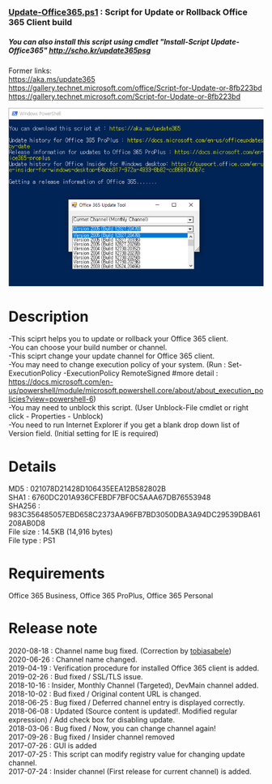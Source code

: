 ### [Update-Office365.ps1](https://github.com/chosangho89/Update-Office365/raw/master/Update-Office365.ps1) : Script for Update or Rollback Office 365 Client build
##### You can also install this script using cmdlet "Install-Script Update-Office365" <http://scho.kr/update365psg>  
Former links:    
https://aka.ms/update365   
https://gallery.technet.microsoft.com/office/Script-for-Update-or-8fb223bd   
https://gallery.technet.microsoft.com/Script-for-Update-or-8fb223bd


![Update-Office365](/info.png)

Description
==============
-This sciprt helps you to update or rollback your Office 365 client.   
-You can choose your build number or channel.   
-This sciprt change your update channel for Office 365 client.   
-You may need to change execution policy of your system. (Run : Set-ExecutionPolicy -ExecutionPolicy RemoteSigned #more detail : https://docs.microsoft.com/en-us/powershell/module/microsoft.powershell.core/about/about_execution_policies?view=powershell-6)   
-You may need to unblock this script. (User Unblock-File cmdlet or right click - Properties - Unblock)   
-You need to run Internet Explorer if you get a blank drop down list of Version field. (Initial setting for IE is required)   
  
Details
===========
MD5 : 021078D21428D106435EEA12B582802B   
SHA1 : 6760DC201A936CFEBDF7BF0C5AAA67DB76553948   
SHA256 : 983C356485057EBD658C2373AA96FB7BD3050DBA3A94DC29539DBA61208AB0D8   
File size : 14.5KB (14,916 bytes)   
File type : PS1   

Requirements
============
Office 365 Business, Office 365 ProPlus, Office 365 Personal   

Release note
==============
2020-08-18 : Channel name bug fixed. (Correction by [tobiasabele](https://github.com/tobiasabele))   
2020-06-26 : Channel name changed.   
2019-04-19 : Verification procedure for installed Office 365 client  is added.   
2019-02-26 : Bud fixed / SSL/TLS issue.   
2018-10-16 : Insider, Monthly Channel (Targeted), DevMain channel added.   
2018-10-02 : Bud fixed / Original content URL is changed.   
2018-06-25 : Bug fixed / Deferred channel entry is displayed correctly.   
2018-06-08 : Updated (Source content is updated!. Modified regular expression) / Add check box for disabling update.   
2018-03-06 : Bug fixed / Now, you can change channel again!   
2017-09-26 : Bug fixed / Insider channel removed   
2017-07-26 : GUI is added   
2017-07-25 : This script can modify registry value for changing update channel.   
2017-07-24 : Insider channel (First release for current channel) is added.   
